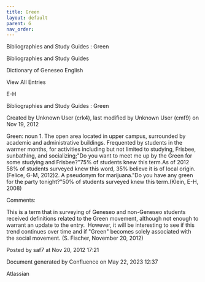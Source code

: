 ```yaml
---
title: Green
layout: default
parent: G
nav_order:
---
```


Bibliographies and Study Guides : Green

Bibliographies and Study Guides

Dictionary of Geneseo English

View All Entries

E-H

Bibliographies and Study Guides : Green

Created by  Unknown User (crk4), last modified by  Unknown User (cmf9) on Nov 19, 2012

Green: noun  1. The open area located in upper campus, surrounded by academic and administrative buildings. Frequented by students in the warmer months, for activities including but not limited to studying, Frisbee, sunbathing, and socializing;&quot;Do you want to meet me up by the Green for some studying and Frisbee?&quot;75% of students knew this term.As of 2012 58% of students surveyed knew this word, 35% believe it is of local origin.(Felice, G-M, 2012)2. A pseudonym for marijuana.&quot;Do you have any green for the party tonight?&quot;50% of students surveyed knew this term.(Klein, E-H, 2008)

Comments:

This is a term that in surveying of Geneseo and non-Geneseo students received definitions related to the Green movement, although not enough to warrant an update to the entry.  However, it will be interesting to see if this trend continues over time and if &quot;Green&quot; becomes solely associated with the social movement. (S. Fischer, November 20, 2012)

Posted by saf7 at Nov 20, 2012 17:21

Document generated by Confluence on May 22, 2023 12:37

Atlassian
